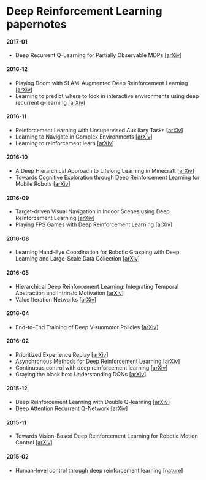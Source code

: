 # Deep Reinforcement Learning papernotes


#### 2017-01

- Deep Recurrent Q-Learning for Partially Observable MDPs [[arXiv](https://arxiv.org/abs/1507.06527)]

#### 2016-12

- Playing Doom with SLAM-Augmented Deep Reinforcement Learning [[arXiv](https://arxiv.org/abs/1612.00380)]
- Learning to predict where to look in interactive environments using deep recurrent q-learning [[arXiv](https://arxiv.org/abs/1612.05753)]

#### 2016-11

- Reinforcement Learning with Unsupervised Auxiliary Tasks [[arXiv](https://arxiv.org/abs/1611.05397)]
- Learning to Navigate in Complex Environments [[arXiv](https://arxiv.org/abs/1611.03673)]
- Learning to reinforcement learn [[arXiv](https://arxiv.org/abs/1611.05763)]

#### 2016-10

- A Deep Hierarchical Approach to Lifelong Learning in Minecraft [[arXiv](https://arxiv.org/abs/1604.07255)]
- Towards Cognitive Exploration through Deep Reinforcement Learning for Mobile Robots [[arXiv](https://arxiv.org/abs/1610.01733)]

#### 2016-09

- Target-driven Visual Navigation in Indoor Scenes using Deep Reinforcement Learning [[arXiv](https://arxiv.org/abs/1609.05143)]
- Playing FPS Games with Deep Reinforcement Learning [[arXiv](https://arxiv.org/abs/1609.05521)]

#### 2016-08

- Learning Hand-Eye Coordination for Robotic Grasping with Deep Learning and Large-Scale Data Collection [[arXiv](https://arxiv.org/abs/1603.02199)]

#### 2016-05

- Hierarchical Deep Reinforcement Learning: Integrating Temporal Abstraction and Intrinsic Motivation [[arXiv](https://arxiv.org/abs/1604.06057)]
- Value Iteration Networks [[arXiv](https://arxiv.org/abs/1602.02867)]

#### 2016-04

- End-to-End Training of Deep Visuomotor Policies [[arXiv](https://arxiv.org/abs/1504.00702)]

#### 2016-02

- Prioritized Experience Replay [[arXiv](https://arxiv.org/abs/1511.05952)]
- Asynchronous Methods for Deep Reinforcement Learning [[arXiv](https://arxiv.org/abs/1602.01783)]
- Continuous control with deep reinforcement learning [[arXiv](https://arxiv.org/abs/1509.02971)]
- Graying the black box: Understanding DQNs [[arXiv](https://arxiv.org/abs/1602.02658)]

#### 2015-12

- Deep Reinforcement Learning with Double Q-learning [[arXiv](https://arxiv.org/abs/1509.06461)]
- Deep Attention Recurrent Q-Network [[arXiv](https://arxiv.org/abs/1512.01693)]

#### 2015-11

- Towards Vision-Based Deep Reinforcement Learning for Robotic Motion Control [[arXiv](https://arxiv.org/abs/1511.03791)]

#### 2015-02

- Human-level control through deep reinforcement learning [[nature](http://www.nature.com/nature/journal/v518/n7540/full/nature14236.html)]
